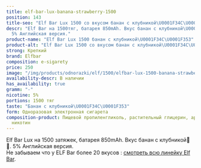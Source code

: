 ```yaml
---
title: elf-bar-lux-banana-strawberry-1500
position: 143
title-seo: "Elf Bar Lux 1500 со вкусом банан с клубникой\U0001F34C\U0001F353"
descr: "Elf Bar на 1500тяг, батарея 850mAh. Вкус банан с клубникой\U0001F34C\U0001F353.
  5% Английская версия."
product-name: "Elf Bar Lux 1500 банан с клубникой\U0001F34C\U0001F353"
product-alt: "Elf Bar Lux 1500 со вкусом банан с клубникой\U0001F34C\U0001F353"
strong: Крепкий
brand: Elfbar
composition: e-sigarety
price: 250
image: "/img/products/odnorazki/elf/1500/elfbar-lux-1500-banana-strawberry.jpg"
availability-descr: В наличии
has_availability: true
gramm: "-"
nicotine: 5%
portions: 1500 тяг
taste: "Банан с клубникой\U0001F34C\U0001F353"
form: Одноразовая электронная сигарета
composition-product: Пищевой пропиленгликоль, растительный глицерин, ароматизатор,
  никотин
---
```


Elf Bar Lux на 1500 затяжек, батарея 850mAh. Вкус банан с клубникой🍌🍓. 5% Английская версия.<br>
Не забываем что у ELF Bar более 20 вкусов : [смотреть всю линейку Elf Bar](/elfbar).